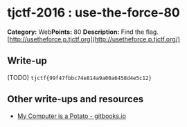 # tjctf-2016 : use-the-force-80

**Category:** Web**Points:** 80
**Description:** Find the flag. [http://usetheforce.p.tjctf.org](http://usetheforce.p.tjctf.org/)

## Write-up

(TODO)
`tjctf{99f47fbbc74e814a9a00a6458d4e5c12}`

## Other write-ups and resources

* [My Computer is a Potato - gitbooks.io](https://bobacadodl.gitbooks.io/tjctf-2016-writeups/content/use_the_force_80_pts.html)
